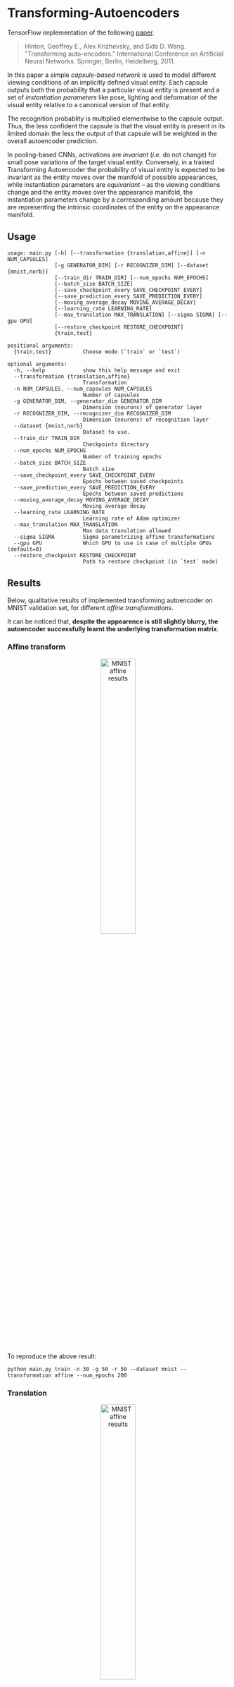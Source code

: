 # Transforming-Autoencoders

TensorFlow implementation of the following [paper](http://www.cs.toronto.edu/~fritz/absps/transauto6.pdf).

> Hinton, Geoffrey E., Alex Krizhevsky, and Sida D. Wang. "Transforming auto-encoders." International Conference on Artificial Neural Networks. Springer, Berlin, Heidelberg, 2011.

In this paper a simple *capsule-based network* is used to model different viewing conditions of an implicitly defined visual entity. Each capsule outputs both the probability that a particular visual entity is present and a set of *instantiation parameters* like pose, lighting and deformation of the visual entity relative to a canonical version of that entity. 

The recognition probablity is multiplied elementwise to the capsule output. Thus, the less confident the capsule is that the visual entity is present in its limited domain the less the output of that capsule will be weighted in the overall autoencoder prediction.

In pooling-based CNNs, activations are *invariant* (*i.e.* do not change) for small pose variations of the target visual entity. Conversely, in a trained Transforming Autoencoder the probability of visual entity is expected to be invariant as the entity moves over the manifold of possible appearances, while instantiation parameters are *equivariant* – as the viewing conditions change and the entity moves over the appearance manifold, the instantiation parameters change by a corresponding amount because they are representing the intrinsic coordinates of the entity on the appearance manifold.

## Usage

````
usage: main.py [-h] [--transformation {translation,affine}] [-n NUM_CAPSULES]
               [-g GENERATOR_DIM] [-r RECOGNIZER_DIM] [--dataset {mnist,norb}]
               [--train_dir TRAIN_DIR] [--num_epochs NUM_EPOCHS]
               [--batch_size BATCH_SIZE]
               [--save_checkpoint_every SAVE_CHECKPOINT_EVERY]
               [--save_prediction_every SAVE_PREDICTION_EVERY]
               [--moving_average_decay MOVING_AVERAGE_DECAY]
               [--learning_rate LEARNING_RATE]
               [--max_translation MAX_TRANSLATION] [--sigma SIGMA] [--gpu GPU]
               [--restore_checkpoint RESTORE_CHECKPOINT]
               {train,test}

positional arguments:
  {train,test}          Choose mode (`train` or `test`)

optional arguments:
  -h, --help            show this help message and exit
  --transformation {translation,affine}
                        Transformation
  -n NUM_CAPSULES, --num_capsules NUM_CAPSULES
                        Number of capsules
  -g GENERATOR_DIM, --generator_dim GENERATOR_DIM
                        Dimension (neurons) of generator layer
  -r RECOGNIZER_DIM, --recognizer_dim RECOGNIZER_DIM
                        Dimension (neurons) of recognition layer
  --dataset {mnist,norb}
                        Dataset to use.
  --train_dir TRAIN_DIR
                        Checkpoints directory
  --num_epochs NUM_EPOCHS
                        Number of training epochs
  --batch_size BATCH_SIZE
                        Batch size
  --save_checkpoint_every SAVE_CHECKPOINT_EVERY
                        Epochs between saved checkpoints
  --save_prediction_every SAVE_PREDICTION_EVERY
                        Epochs between saved predictions
  --moving_average_decay MOVING_AVERAGE_DECAY
                        Moving average decay
  --learning_rate LEARNING_RATE
                        Learning rate of Adam optimizer
  --max_translation MAX_TRANSLATION
                        Max data translation allowed
  --sigma SIGMA         Sigma parametrizing affine transformations
  --gpu GPU             Which GPU to use in case of multiple GPUs (default=0)
  --restore_checkpoint RESTORE_CHECKPOINT
                        Path to restore checkpoint (in `test` mode)

````
## Results

Below, qualitative results of implemented transforming autoencoder on MNIST validation set, for different *affine transformations*. 

It can be noticed that, **despite the appearence is still slightly blurry, the autoencoder successfully learnt the underlying transformation matrix**.

### Affine transform

<p align="center"><img src="https://github.com/ndrplz/transforming-autoencoders/blob/master/docs/img/showcase_affine.png" alt="MNIST affine results" align="center" width="40%" height="40%"></p>

To reproduce the above result: 
````
python main.py train -n 30 -g 50 -r 50 --dataset mnist --transformation affine --num_epochs 200
````

### Translation

<p align="center"><img src="https://github.com/ndrplz/transforming-autoencoders/blob/master/docs/img/showcase_translation.png" alt="MNIST affine results" align="center" width="40%" height="40%"></p>

To reproduce the above result: 
````
python main.py train -n 30 -g 50 -r 50 --dataset mnist --transformation translation --num_epochs 200
````

### Code

Transforming Autoencoder implementation and more detailed code structure description can be found in [`transforming_autoencoders/`](transforming_autoencoders)
